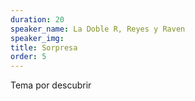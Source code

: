 ```yaml
---
duration: 20
speaker_name: La Doble R, Reyes y Raven
speaker_img: 
title: Sorpresa
order: 5
---
```


Tema por descubrir
